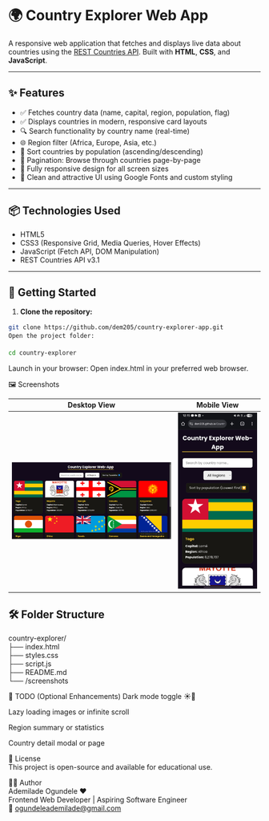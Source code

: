 # 🌍 Country Explorer Web App

A responsive web application that fetches and displays live data about countries using the [REST Countries API](https://restcountries.com/v3.1/all?fields=name,capital,region,flags,population). Built with **HTML**, **CSS**, and **JavaScript**.

---

## ✨ Features

- ✅ Fetches country data (name, capital, region, population, flag)
- ✅ Displays countries in modern, responsive card layouts
- 🔍 Search functionality by country name (real-time)
- 🌐 Region filter (Africa, Europe, Asia, etc.)
- 🔢 Sort countries by population (ascending/descending)
- 📄 Pagination: Browse through countries page-by-page
- 📱 Fully responsive design for all screen sizes
- 💅 Clean and attractive UI using Google Fonts and custom styling

---

## 📦 Technologies Used

- HTML5
- CSS3 (Responsive Grid, Media Queries, Hover Effects)
- JavaScript (Fetch API, DOM Manipulation)
- REST Countries API v3.1

---

## 🚀 Getting Started

1. **Clone the repository:**

```bash
git clone https://github.com/dem205/country-explorer-app.git
Open the project folder:

cd country-explorer
```

Launch in your browser:
Open index.html in your preferred web browser.

🖼️ Screenshots

| Desktop View                                     | Mobile View                                    |
| ------------------------------------------------ | ---------------------------------------------- |
| ![Desktop Screenshot](./image.png) | ![Mobile Screenshot](./Screenshot_20250628_121512_Chrome.jpg) |


<h2>🛠️ Folder Structure</h2>

country-explorer/ </br>
├── index.html </br>
├── styles.css </br>
├── script.js </br>
├── README.md </br>
└── /screenshots </br>



📌 TODO (Optional Enhancements)
 Dark mode toggle ☀️🌙

 Lazy loading images or infinite scroll

 Region summary or statistics

 Country detail modal or page

📄 License </br>
This project is open-source and available for educational use.

👨‍💻 Author </br>
Ademilade Ogundele ❤ </br>
Frontend Web Developer | Aspiring Software Engineer </br>
📧 ogundeleademilade@gmail.com
